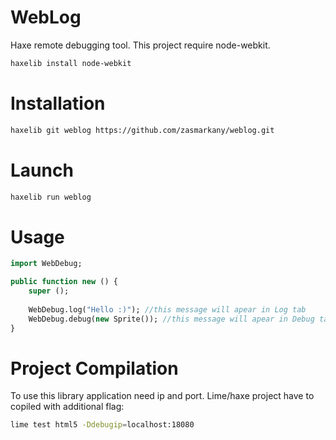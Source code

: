 WebLog
============

Haxe remote debugging tool.
This project require node-webkit.
```sh
haxelib install node-webkit
```




Installation
=========
```sh
haxelib git weblog https://github.com/zasmarkany/weblog.git
```



Launch
=========
```sh
haxelib run weblog
```


Usage
=========
```haxe
import WebDebug;

public function new () {
	super ();
	
	WebDebug.log("Hello :)"); //this message will apear in Log tab
	WebDebug.debug(new Sprite()); //this message will apear in Debug tab
}

```


Project Compilation
=========
To use this library application need ip and port. 
Lime/haxe project have to copiled with additional flag:
```sh
lime test html5 -Ddebugip=localhost:18080
```